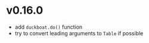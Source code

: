 # v0.16.0

- add `duckboat.do()` function
- try to convert leading arguments to `Table` if possible
